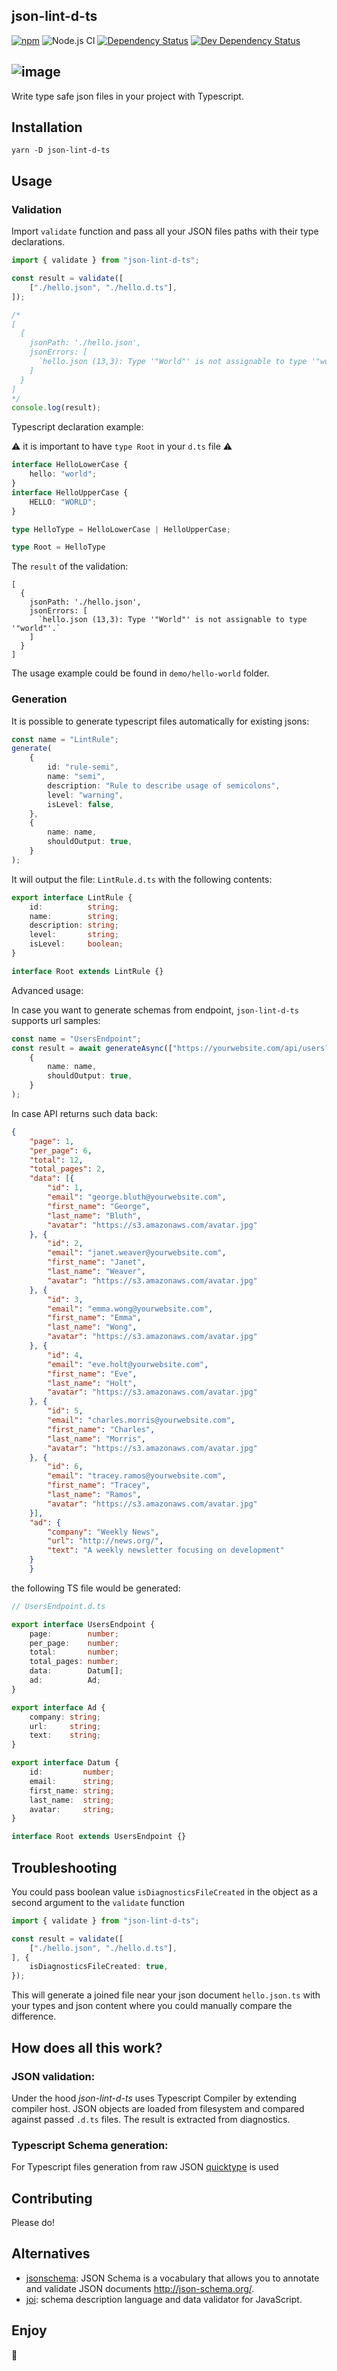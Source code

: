 json-lint-d-ts
------
[![npm](https://img.shields.io/npm/v/json-lint-d-ts.svg?maxAge=2592000)](https://www.npmjs.com/package/json-lint-d-ts)
![Node.js CI](https://github.com/vlashchanka/json-lint-d-ts/workflows/Node.js%20CI/badge.svg)
[![Dependency Status][1]][2]
[![Dev Dependency Status][3]][4]


![image](assets/icon.svg)
------

Write type safe json files in your project with Typescript.

## Installation
`yarn -D json-lint-d-ts`

## Usage

### Validation

Import `validate` function and pass all your JSON files paths with their type declarations.

```typescript
import { validate } from "json-lint-d-ts";

const result = validate([
    ["./hello.json", "./hello.d.ts"],
]);

/*
[
  {
    jsonPath: './hello.json',
    jsonErrors: [
      `hello.json (13,3): Type '"World"' is not assignable to type '"world"'.`
    ]
  }
]
*/
console.log(result);
```

Typescript declaration example:

⚠️ it is important to have `type Root` in your `d.ts` file ⚠️

```typescript
interface HelloLowerCase {
    hello: "world";
}
interface HelloUpperCase {
    HELLO: "WORLD";
}

type HelloType = HelloLowerCase | HelloUpperCase;

type Root = HelloType

```

The `result` of the validation:

```shell script
[
  {
    jsonPath: './hello.json',
    jsonErrors: [
      `hello.json (13,3): Type '"World"' is not assignable to type '"world"'.`
    ]
  }
]
```

The usage example could be found in `demo/hello-world` folder.


### Generation

It is possible to generate typescript files automatically for existing jsons:

```typescript
const name = "LintRule";
generate(
    {
        id: "rule-semi",
        name: "semi",
        description: "Rule to describe usage of semicolons",
        level: "warning",
        isLevel: false,
    },
    {
        name: name,
        shouldOutput: true,
    }
);
```

It will output the file: `LintRule.d.ts` with the following contents:

```typescript
export interface LintRule {
    id:          string;
    name:        string;
    description: string;
    level:       string;
    isLevel:     boolean;
}

interface Root extends LintRule {}
```


Advanced usage:

In case you want to generate schemas from endpoint, `json-lint-d-ts` supports
url samples:


```typescript
const name = "UsersEndpoint";
const result = await generateAsync(["https://yourwebsite.com/api/users?page=1"],
    {
        name: name,
        shouldOutput: true,
    }
);
```

In case API returns such data back:

```json
{
    "page": 1,
    "per_page": 6,
    "total": 12,
    "total_pages": 2,
    "data": [{
        "id": 1,
        "email": "george.bluth@yourwebsite.com",
        "first_name": "George",
        "last_name": "Bluth",
        "avatar": "https://s3.amazonaws.com/avatar.jpg"
    }, {
        "id": 2,
        "email": "janet.weaver@yourwebsite.com",
        "first_name": "Janet",
        "last_name": "Weaver",
        "avatar": "https://s3.amazonaws.com/avatar.jpg"
    }, {
        "id": 3,
        "email": "emma.wong@yourwebsite.com",
        "first_name": "Emma",
        "last_name": "Wong",
        "avatar": "https://s3.amazonaws.com/avatar.jpg"
    }, {
        "id": 4,
        "email": "eve.holt@yourwebsite.com",
        "first_name": "Eve",
        "last_name": "Holt",
        "avatar": "https://s3.amazonaws.com/avatar.jpg"
    }, {
        "id": 5,
        "email": "charles.morris@yourwebsite.com",
        "first_name": "Charles",
        "last_name": "Morris",
        "avatar": "https://s3.amazonaws.com/avatar.jpg"
    }, {
        "id": 6,
        "email": "tracey.ramos@yourwebsite.com",
        "first_name": "Tracey",
        "last_name": "Ramos",
        "avatar": "https://s3.amazonaws.com/avatar.jpg"
    }],
    "ad": {
        "company": "Weekly News",
        "url": "http://news.org/",
        "text": "A weekly newsletter focusing on development"
    }
    }
```
 the following TS file would be generated:

```typescript
// UsersEndpoint.d.ts

export interface UsersEndpoint {
    page:        number;
    per_page:    number;
    total:       number;
    total_pages: number;
    data:        Datum[];
    ad:          Ad;
}

export interface Ad {
    company: string;
    url:     string;
    text:    string;
}

export interface Datum {
    id:         number;
    email:      string;
    first_name: string;
    last_name:  string;
    avatar:     string;
}

interface Root extends UsersEndpoint {}
```



## Troubleshooting

You could pass boolean value `isDiagnosticsFileCreated` in the object as a second
argument to the `validate` function

```typescript
import { validate } from "json-lint-d-ts";

const result = validate([
    ["./hello.json", "./hello.d.ts"],
], {
    isDiagnosticsFileCreated: true,
});
```

This will generate a joined file near your json document `hello.json.ts`
with your types and json content where you could manually compare the difference.


## How does all this work?

### JSON validation:

Under the hood *json-lint-d-ts* uses Typescript Compiler by extending compiler host.
JSON objects are loaded from filesystem and compared against passed `.d.ts` files.
The result is extracted from diagnostics. 

### Typescript Schema generation:

For Typescript files generation from raw JSON [quicktype](https://github.com/quicktype/quicktype) is used

## Contributing
Please do!

## Alternatives

- [jsonschema](https://www.npmjs.com/package/jsonschema): JSON Schema is a vocabulary that allows you to annotate and validate JSON documents http://json-schema.org/.
- [joi](https://www.npmjs.com/package/joi): schema description language and data validator for JavaScript.

## Enjoy

🚀

[1]: https://david-dm.org/vlashchanka/json-lint-d-ts.svg
[2]: https://david-dm.org/vlashchanka/json-lint-d-ts
[3]: https://david-dm.org/vlashchanka/json-lint-d-ts/dev-status.svg
[4]: https://david-dm.org/vlashchanka/json-lint-d-ts?type=dev
  

